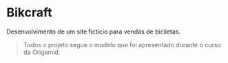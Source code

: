 # Bikcraft

Desenvolvimento de um site fictício para vendas de biciletas. <br>
> Todos o projeto segue o modelo que foi apresentado durante o curso da Origamid.

